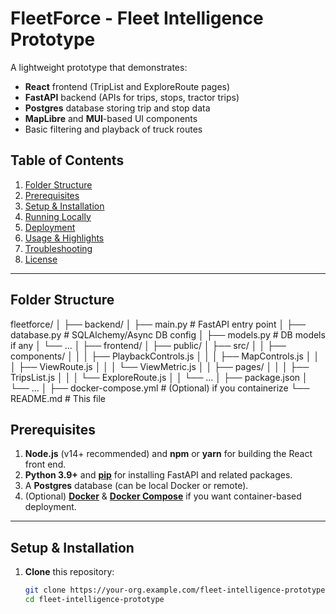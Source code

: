 # FleetForce - Fleet Intelligence Prototype

A lightweight prototype that demonstrates:
- **React** frontend (TripList and ExploreRoute pages)
- **FastAPI** backend (APIs for trips, stops, tractor trips)
- **Postgres** database storing trip and stop data
- **MapLibre** and **MUI**-based UI components
- Basic filtering and playback of truck routes

## Table of Contents
1. [Folder Structure](#folder-structure)
2. [Prerequisites](#prerequisites)
3. [Setup & Installation](#setup--installation)
4. [Running Locally](#running-locally)
5. [Deployment](#deployment)
6. [Usage & Highlights](#usage--highlights)
7. [Troubleshooting](#troubleshooting)
8. [License](#license)

---

## Folder Structure

fleetforce/
│
├── backend/
│   ├── main.py            # FastAPI entry point
│   ├── database.py        # SQLAlchemy/Async DB config
│   ├── models.py          # DB models if any
│   └── ...
│
├── frontend/
│   ├── public/
│   ├── src/
│   │   ├── components/
│   │   │   ├── PlaybackControls.js
│   │   │   ├── MapControls.js
│   │   │   ├── ViewRoute.js
│   │   │   └── ViewMetric.js
│   │   ├── pages/
│   │   │   ├── TripsList.js
│   │   │   └── ExploreRoute.js
│   │   └── ...
│   ├── package.json
│   └── ...
│
├── docker-compose.yml    # (Optional) if you containerize
└── README.md             # This file

## Prerequisites

1. **Node.js** (v14+ recommended) and **npm** or **yarn** for building the React front end.
2. **Python 3.9+** and [**pip**](https://pip.pypa.io) for installing FastAPI and related packages.
3. A **Postgres** database (can be local Docker or remote).
4. (Optional) [**Docker**](https://www.docker.com/) & [**Docker Compose**](https://docs.docker.com/compose/) if you want container-based deployment.

---

## Setup & Installation

1. **Clone** this repository:
   ```bash
   git clone https://your-org.example.com/fleet-intelligence-prototype.git
   cd fleet-intelligence-prototype